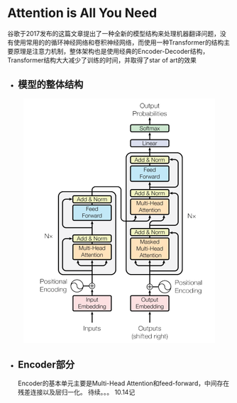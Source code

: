 # Attention is All You Need

   谷歌于2017发布的这篇文章提出了一种全新的模型结构来处理机器翻译问题，没有使用常用的的循环神经网络和卷积神经网络，而使用一种Transformer的结构主要原理是注意力机制，整体架构也是使用经典的Encoder-Decoder结构，Transformer结构大大减少了训练的时间，并取得了star of art的效果
* ## 模型的整体结构
<div align=center><img src="https://github.com/fate-fight/paper/blob/master/images/transformer.png"></div>

* ## Encoder部分
   Encoder的基本单元主要是Multi-Head Attention和feed-forward，中间存在残差连接以及层归一化。 待续。。。 10.14记
